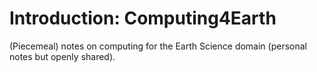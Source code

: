 # Introduction: Computing4Earth

(Piecemeal) notes on computing for the Earth Science domain (personal notes but openly shared).
